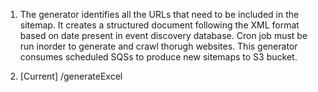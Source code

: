 1) The generator identifies all the URLs that need to be included in the sitemap. It creates a structured document following the XML format based on date present in event discovery database. Cron job must be run inorder to generate and crawl thorugh websites. This generator consumes scheduled SQSs to produce new sitemaps to S3 bucket.

2) [Current] /generateExcel
